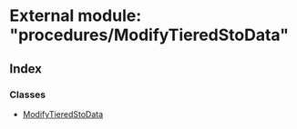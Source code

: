 # External module: "procedures/ModifyTieredStoData"

## Index

### Classes

* [ModifyTieredStoData](../classes/_procedures_modifytieredstodata_.modifytieredstodata.md)
